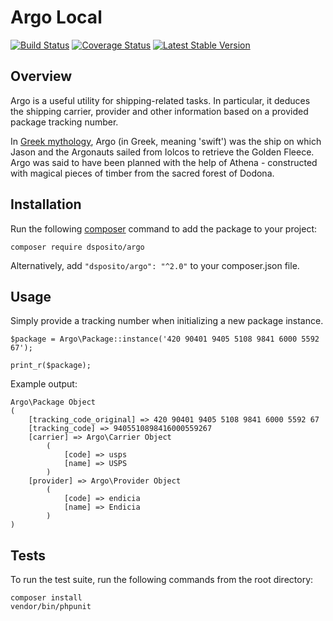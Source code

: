 # Argo Local
[![Build Status](https://travis-ci.org/dsposito/argo.svg?branch=master)](https://travis-ci.org/dsposito/argo)
[![Coverage Status](https://coveralls.io/repos/github/dsposito/argo/badge.svg?branch=master)](https://coveralls.io/github/dsposito/argo?branch=master)
[![Latest Stable Version](https://poser.pugx.org/dsposito/argo/v/stable.png)](https://packagist.org/packages/dsposito/argo)

## Overview
Argo is a useful utility for shipping-related tasks. In particular, it deduces the shipping carrier, provider and other information based on a provided package tracking number.

In [Greek mythology](http://en.wikipedia.org/wiki/Argo), Argo (in Greek, meaning 'swift') was the ship on which Jason and the Argonauts sailed from Iolcos to retrieve the Golden Fleece. Argo was said to have been planned with the help of Athena - constructed with magical pieces of timber from the sacred forest of Dodona.

## Installation
Run the following [composer](https://getcomposer.org/doc/00-intro.md#installation-linux-unix-osx) command to add the package to your project:

```
composer require dsposito/argo
```

Alternatively, add `"dsposito/argo": "^2.0"` to your composer.json file.

## Usage
Simply provide a tracking number when initializing a new package instance.

```
$package = Argo\Package::instance('420 90401 9405 5108 9841 6000 5592 67');

print_r($package);
```

Example output:

```
Argo\Package Object
(
    [tracking_code_original] => 420 90401 9405 5108 9841 6000 5592 67
    [tracking_code] => 9405510898416000559267
    [carrier] => Argo\Carrier Object
        (
            [code] => usps
            [name] => USPS
        )
    [provider] => Argo\Provider Object
        (
            [code] => endicia
            [name] => Endicia
        )
)
```

## Tests
To run the test suite, run the following commands from the root directory:

```
composer install
vendor/bin/phpunit
```
